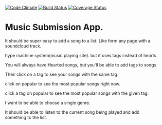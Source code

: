 [![Code Climate](https://codeclimate.com/github/blairanderson/music-news.png)](https://codeclimate.com/github/blairanderson/music-news)
[![Build Status](https://travis-ci.org/blairanderson/music-news.svg?branch=master)](https://travis-ci.org/blairanderson/music-news)
[![Coverage Status](https://coveralls.io/repos/blairanderson/shoe-shop/badge.png)](https://coveralls.io/r/blairanderson/shoe-shop)

Music Submission App.
========  

It should be super easy to add a song to a list. Like form any page with a soundcloud track.

hype machine system(music playing site). but it uses tags instead of hearts.

You will always have Hearted songs, but you'll be able to add tags to songs.

Then click on a tag to see your songs with the same tag.

click on popular to see the most popular songs right now.

click a tag on popular to see the most popular songs with the given tag.

I want to be able to choose a single genre.

It should be able to listen to the current song being played and add something to the list.
